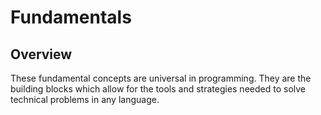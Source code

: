 # Fundamentals

## Overview
These fundamental concepts are universal in programming. They are the building blocks which allow for the tools and strategies needed to solve technical problems in any language. 

